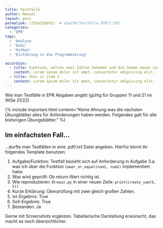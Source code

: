 ```yaml
---
title: Testfälle
author: Manuel
layout: post
permalink: /155a21bb93/  # sha256(Testfälle EPR)[:10]
categories:
  - 'EPR'
tags:
  - 'Analyse'
  - 'Doku'
  - 'Python'
  - 'Einführung in die Programmierung'

accordion: 
  - title: Funktion, welche zwei Zahlen bekommt und die Summe davon zurückgibt (returnd)
    content: Lorem ipsum dolor sit amet, consectetur adipiscing elit. 
  - title: this is item 2
    content: Lorem ipsum dolor sit amet, consectetur adipiscing elit.
---
```


Wie man Testfälle in EPR Abgaben angibt (gültig für Gruppen 11 und 21 im WiSe 21/22).

{% include important.html content="Keine Ahnung was die nächsten Übungblätter alles für Anforderungen haben werden. Folgendes galt für alle *bisherigen* Übungsblätter." %}

## Im einfachsten Fall...

...durfte man Testfällen in eine .pdf/.txt Datei angeben.
Hierfür könnt ihr folgendes Template benutzen:

1. Aufgabe/Funktion: Testfall bezieht sich auf Anforderung in Aufgabe 3.a. was ich über die Funktion `lower_or_equal(num1, num2)` implementiert habe.
2. Was wird geprüft: Ob return-Wert richtig ist.
3. Wie reproduzieren: In `main.py` in einer neuen Zeile: `print(create_sum(5, 5))`
4. Kurze Erklärung: Überprüfung mit zwei gleich großen Zahlen.
5. Ist-Ergebnis: True
6. Soll-Ergebnis: True
7. Bestanden: Ja

Gerne mit Screenshots ergänzen. Tabellarische Darstellung erwünscht, das macht es noch übersichtlicher.
